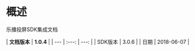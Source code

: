 # 概述

乐播投屏SDK集成文档

| **文档版本** | **1.0.4** |
| --- | :---: | ---: |
| SDK版本 | 3.0.6 |
| 日期 | 2018-06-07 |



